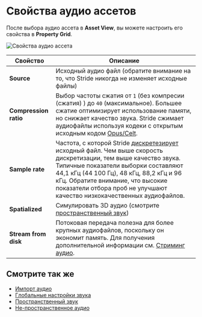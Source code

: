 # Свойства аудио ассетов

После выбора аудио ассета в **Asset View**, вы можете настроить его свойства в **Property Grid**.

![Свойства аудио ассета](media/audio-asset-properties.png)

| Свойство | Описание
|----------|----------
| **Source** | Исходный аудио файл (обратите внимание на то, что Stride никогда не изменяет исходные файлы)
| **Compression ratio** | Выбор частоты сжатия от `1` (без компресии (сжатия) ) до `40` (максимальное). Большее сжатие оптимизирует использование памяти, но снижает качество звука. Stride сжимает аудиофайлы используя кодеки с открытым исходным кодом [Opus/Celt](https://en.wikipedia.org/wiki/CELT).
|**Sample rate** | Частота, с которой Stride [дискретезирует](https://en.wikipedia.org/wiki/Sampling_(signal_processing)#Sampling_rate) исходный файл. Чем выше скорость дискретизации, тем выше качество звука. Типичные показатели выборки составляют 44,1 кГц (44 100 Гц), 48 кГц, 88,2 кГц и 96 кГц. Обратите внимание, что высокие показатели отбора проб не улучшают качество низкокачественных аудиофайлов.       
| **Spatialized**  | Симулировать 3D аудио (смотрите [пространственный звук](spatialized-audio.md))
| **Stream from disk** | Потоковая передача полезна для более крупных аудиофайлов, поскольку он экономит память. Для получения дополнительной информации см. [Стриминг аудио](stream-audio.md).

## Смотрите так же

* [Импорт аудио](import-audio.md)
* [Глобальные настройки звука](global-audio-settings.md)
* [Пространственный звук](spatialized-audio.md)
* [Не-пространственное аудио](non-spatialized-audio.md)